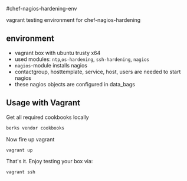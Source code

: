#chef-nagios-hardening-env

vagrant testing environment for chef-nagios-hardening


## environment

- vagrant box with ubuntu trusty x64
- used modules: `ntp`,`os-hardening`, `ssh-hardening`, `nagios`
- `nagios`-module installs nagios
- contactgroup, hosttemplate, service, host, users are needed to start nagios
- these nagios objects are configured in data_bags

## Usage with Vagrant

Get all required cookbooks locally

```bash
berks vendor cookbooks
```

Now fire up vagrant

```bash
vagrant up
```

That's it. Enjoy testing your box via:

```bash
vagrant ssh
```